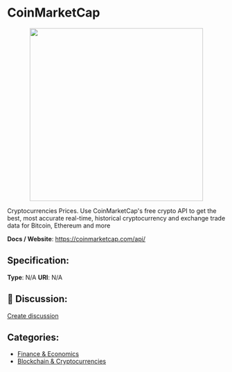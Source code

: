 # CoinMarketCap
<p align="center">
    <img width="400" src="https://raw.githubusercontent.com/apis-list/apis-list/main/apis/coinmarketcap/logo_256x256.png" />
</p>

Cryptocurrencies Prices. Use CoinMarketCap's free crypto API to get the best, most accurate real-time, historical cryptocurrency and exchange trade data for Bitcoin, Ethereum and more

**Docs / Website**: https://coinmarketcap.com/api/

## Specification:
**Type**:  N/A 
**URI**:  N/A 

## 💬 Discussion:
[Create discussion](https://github.com/apis-list/apis-list/discussions/new)

## Categories:
- [Finance & Economics](https://github.com/apis-list/apis-list#finance-and-economics)
- [Blockchain & Cryptocurrencies](https://github.com/apis-list/apis-list#blockchain-and-cryptocurrencies)



